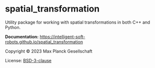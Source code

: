 # spatial_transformation

Utility package for working with spatial transformations in both C++ and Python.

**Documentation:**
https://intelligent-soft-robots.github.io/spatial_transformation

Copyright &copy; 2023 Max Planck Gesellschaft

License: [BSD-3-clause](LICENSE)
